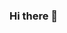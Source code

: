 ### Hi there 👋

<img height="10em" src="https://www.codewars.com/users/mELlowyyELlow/badges/micro" />
